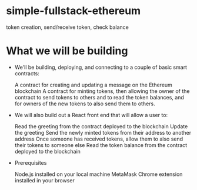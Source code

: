 # simple-fullstack-ethereum
token creation, send/receive token, check balance

# What we will be building

- We'll be building, deploying, and connecting to a couple of basic smart contracts:

    A contract for creating and updating a message on the Ethereum blockchain
    A contract for minting tokens, then allowing the owner of the contract to send tokens to others and to read the token balances, and for owners of the new tokens to also send them to others.

- We will also build out a React front end that will allow a user to:

    Read the greeting from the contract deployed to the blockchain
    Update the greeting
    Send the newly minted tokens from their address to another address
    Once someone has received tokens, allow them to also send their tokens to someone else
    Read the token balance from the contract deployed to the blockchain

- Prerequisites

    Node.js installed on your local machine
    MetaMask Chrome extension installed in your browser
